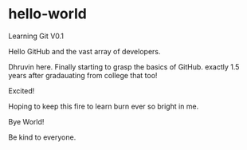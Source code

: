 # hello-world
Learning Git V0.1

Hello GitHub and the vast array of developers. 

Dhruvin here. Finally starting to grasp the basics of GitHub. exactly 1.5 years after gradauating from college that too! 

Excited! 

Hoping to keep this fire to learn burn ever so bright in me.

Bye World! 

Be kind to everyone. 
